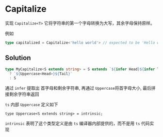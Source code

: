# Capitalize

实现 `Capitalize<T>` 它将字符串的第一个字母转换为大写，其余字母保持原样。

例如

```ts
type capitalized = Capitalize<'hello world'> // expected to be 'Hello world'
```

## Solution

```ts
type MyCapitalize<S extends string> = S extends `${infer Head}${infer Tail}`
  ? `${Uppercase<Head>}${Tail}`
  : S
```

通过 `infer` 提取出 首字母和剩余字符串, 再通过 `Uppercase`将首字母大小, 最后拼接剩余字符串返回

`ts` 内部 `Uppercase` 定义如下

```
type Uppercase<S extends string> = intrinsic;
```

`intrinsic` 表明了这个类型定义是由 `ts` 编译器内部提供的，而不是用 `ts` 代码实现
